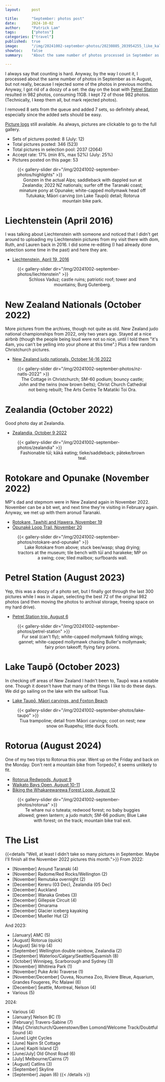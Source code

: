 ```yaml
---
layout:     post

title:      "September: photos post"
date:       2024-10-02
author:     "Patrick Lam"
tags:       ["photos"]
categories: ["travel"]
published:  true
image:      "/img/20241002-september-photos/20230805_203954255_like_kalymnos_v1.avif"
showtoc:    false
summary:    "About the same number of photos processed in September as in August, but that includes a doozy of a set from the Petrel Station."

---
```


<style>
.post-heading h1  { color: yellow; text-shadow: 2px 2px 2px grey; }
.meta { color: yellow; }
</style>

I always say that counting is hard. Anyway, by the way I count it, I processed about the same number of photos in September as in August, but not really, because I rejected some of the photos in previous months. Anyway, I got rid of a doozy of a set: the day on the boat with [Petrel Station](https://www.thepetrelstation.nz/) resulted in 982 photos, consuming 11GB. I kept 72 of those 982 photos. (Technically, I keep them all, but mark rejected photos).

I removed 8 sets from the queue and added 7 sets, so definitely ahead, especially since the added sets should be easy.

[Picture
logs](https://www.github.com/patricklam/picture-processing-logs) still
available. As always, pictures are clickable to go to the full gallery. 

* Sets of pictures posted: 8 (July: 12)
* Total pictures posted: 346 (523)
* Total pictures in selection pool: 2037 (2064)
* Accept rate: 17% (min 8%, max 52%) (July: 25%)
* Pictures posted on this page: 53

<figure>
{{< gallery-slider dir="/img/20241002-september-photos/highlights" >}}
<figcaption style="text-align:center">Gonzen in the actual Alps; saddleback with dappled sun at Zealandia; 2022 NZ nationals; surfer off the Taranaki coast; minature pony at Opunake; white-capped mollymawk head off Tutukaka; Māori carving (on Lake Taupō) detail; Rotorua mountain bike park.</figcaption>
</figure>

# Liechtenstein (April 2016)

I was talking about Liechtenstein with someone and noticed that I didn't get around to uploading my Liechtenstein pictures from my visit there with dom, Ruth, and Lauren back in 2016. I did some re-editing (I had already done selection some time in the past) and here they are.
* [Liechtenstein, April 19, 2016](https://gallery.patricklam.ca/index.php?/category/1956)

<figure>
{{< gallery-slider dir="/img/20241002-september-photos/liechtenstein" >}}
<figcaption style="text-align:center">Schloss Vaduz; castle ruins; patriotic roof; tower and mountains; Burg Gutenberg.</figcaption>
</figure>

# New Zealand Nationals (October 2022)

More pictures from the archives, though not quite as old. New Zealand judo national championships from 2022,
only two years ago. Stayed at a nice airbnb (though the people being loud were not so nice, until I told them
"it's 4am, you can't be yelling into your phone at this time".) Plus a few random Christchurch pictures.
* [New Zealand judo nationals, October 14-16 2022](https://gallery.patricklam.ca/index.php?/category/1947)

<figure>
{{< gallery-slider dir="/img/20241002-september-photos/nz-natls-2022" >}}
<figcaption style="text-align:center">The Cottage in Christchurch; SM-60 podium; bouncy castle; John and the twins (now brown belts); Christ Church Cathedral not being rebuilt; The Arts Centre Te Matatiki Toi Ora.</figcaption>
</figure>

# Zealandia (October 2022)

Good photo day at Zealandia.
* [Zealandia, October 9 2022](https://gallery.patricklam.ca/index.php?/category/1948)

<figure>
{{< gallery-slider dir="/img/20241002-september-photos/zealandia" >}}
<figcaption style="text-align:center">Fashionable tūī; kākā eating; tīeke/saddleback; pāteke/brown teal.</figcaption>
</figure>

# Rotokare and Opunake (November 2022)

MP's dad and stepmom were in New Zealand again in November 2022. November can be a bit wet,
and next time they're visiting in February again. Anyway, we met up with them aronud Taranaki.
* [Rotokare, Tawhiti and Hawera, November 19](https://gallery.patricklam.ca/index.php?/category/1951)
* [Ōpunakē Loop Trail, November 20](https://gallery.patricklam.ca/index.php?/category/1952)

<figure>
{{< gallery-slider dir="/img/20241002-september-photos/rotokare-and-opunake" >}}
<figcaption style="text-align:center">Lake Rotokare from above; stuck bee/wasp; shag drying; tractors at the museum; tile bench with tūī and harakeke; MP on a swing; cow; tiled mailbox; surfboards wall.</figcaption>
</figure>

# Petrel Station (August 2023)

Yep, this was a doozy of a photo set, but I finally got through the last 300 pictures while I was in Japan, selecting the best 72 of the original 982 photos (and then moving the photos to archival storage, freeing space on my hard drive).
* [Petrel Station trip, August 6](https://gallery.patricklam.ca/index.php?/category/1961)

<figure>
{{< gallery-slider dir="/img/20241002-september-photos/petrel-station" >}}
<figcaption style="text-align:center">Fur seal (can't fly); white-capped mollymawk folding wings; gannet; white-capped mollymawk chasing Buller's mollymawk; fairy prion takeoff; flying fairy prions.</figcaption>
</figure>

# Lake Taupō (October 2023)

In checking off areas of New Zealand I hadn't been to, Taupō was a notable one. Though it doesn't have that many of the things I like to do these days. We did go sailing on the lake with the sailboat Tiua.

* [Lake Taupō, Māori carvings, and Foxton Beach](https://gallery.patricklam.ca/index.php?/category/1949)

<figure>
{{< gallery-slider dir="/img/20241002-september-photos/lake-taupo" >}}
<figcaption style="text-align:center">Tiua trampoline; detail from Māori carvings; coot on nest; new snow on Ruapehu; little duck floofs.</figcaption>
</figure>


# Rotorua (August 2024)

One of my two trips to Rotorua this year. Went up on the Friday and back on the Monday. Don't rent a mountain bike from Torpedo7, it seems unlikely to fit.

* [Rotorua Redwoods, August 9](https://gallery.patricklam.ca/index.php?/category/1954)
* [Waikato Bays Open, August 10-11](https://gallery.patricklam.ca/index.php?/category/1960)
* [Biking the Whakarewarewa Forest Loop, August 12](https://gallery.patricklam.ca/index.php?/category/1959)

<figure>
{{< gallery-slider dir="/img/20241002-september-photos/rotorua" >}}
<figcaption style="text-align:center">Te whare nui o tuteata; redwood forest; no baby buggies allowed; green lantern; a judo match; SM-66 podium; Blue Lake with forest; on the track; mountain bike trail exit.</figcaption>
</figure>


# The List

{{<details "Well, at least I didn't take so many pictures in September. Maybe I'll finish all the November 2022 pictures this month.">}}
From 2022:
* [November] Around Taranaki (4)
* [November] Radome/Red Rocks/Wellington (2)
* [November] Remutaka overnight (2)
* [December] Kereru (03 Dec), Zealandia (05 Dec)
* [December] Auckland
* [December] Wanaka Grebes (3)
* [December] Gillepsie Circuit (4)
* [December] Omarama
* [December] Glacier iceberg kayaking
* [December] Mueller Hut (2)

And 2023:
* [January] AMC (5)
* [August] Rotorua (quick)
* [August] Ski trip (4)
* [September] Wellington double rainbow, Zealandia (2)
* [September] Waterloo/Calgary/Seattle/Squamish (8)
* [October] Winnipeg, Scarborough and Sydney (3)
* [November] Whitireia Park (1)
* [November] Puke Ariki Traverse (1)
* [November/December] Ouvea, Noumea Zoo, Riviere Bleue, Aquarium, Grandes Fougeres, Pic Malawi (6)
* [December] Seattle, Montreal, Nelson (4)
* Various (5)

2024:
* Various (4)
* [January] Nelson BC (1)
* [February] Travers-Sabine (7)
* [May] Christchurch/Queenstown/Ben Lomond/Welcome Track/Doubtful Sound (4)
* [June] Light Cycles
* [June] Nairn St Cottage
* [June] Kapiti Island (2)
* [June/July] Old Ghost Road (6)
* [July] Melbourne/Cairns (7)
* [August] Catlins (3)
* [September] Skyline
* [September] Japan (6)
{{< /details >}}
